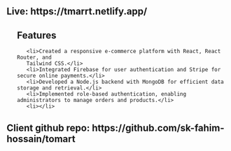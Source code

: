 <h2>Live: https://tmarrt.netlify.app/</h2>
<ul>
       
## Features
       <li>Created a responsive e-commerce platform with React, React Router, and 
       Tailwind CSS.</li>
       <li>Integrated Firebase for user authentication and Stripe for secure online payments.</li>
       <li>Developed a Node.js backend with MongoDB for efficient data storage and retrieval.</li>
       <li>Implemented role-based authentication, enabling administrators to manage orders and products.</li>
       <li></li>
</ul>




<h2>Client github repo: https://github.com/sk-fahim-hossain/tomart </h2>
